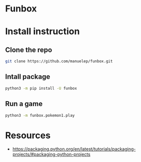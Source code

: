 # Funbox

# Install instruction

## Clone the repo

```sh
git clone https://github.com/manuelep/funbox.git
```

## Intall package

```sh
python3 -m pip install -U funbox
```

## Run a game

```sh
python3 -m funbox.pokemon1.play
```

# Resources

* https://packaging.python.org/en/latest/tutorials/packaging-projects/#packaging-python-projects
